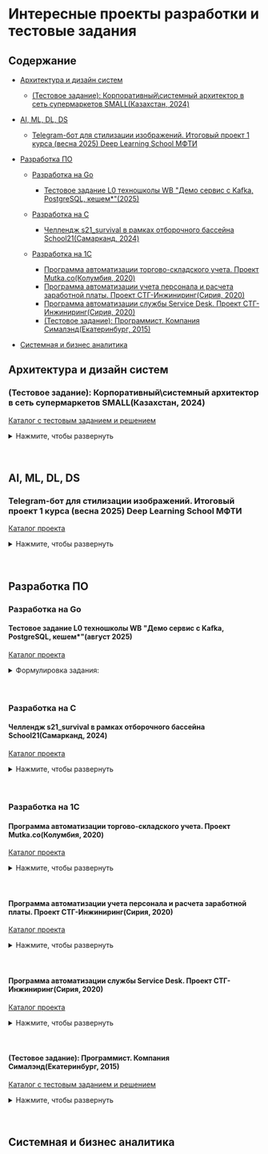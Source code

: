 # Интересные проекты разработки и тестовые задания

## Содержание
- [Архитектура и дизайн систем](#arch_and_systemdesign)
    - [(Тестовое задание): Корпоративный\системный архитектор в сеть супермаркетов SMALL(Казахстан, 2024)](#arch_small_2024)

- [AI, ML, DL, DS](#aiml)

    - [Telegram-бот для стилизации изображений.  Итоговый проект 1 курса (весна 2025) Deep Learning School МФТИ](#aiml_dls_tgbot)

- [Разработка ПО](#program_development)
    - [Разработка на Go](#dev_go)
        - [Тестовое задание L0 техношколы WB "Демо сервис с Kafka, PostgreSQL, кешем*"(2025)](#wb_test_l0)




    - [Разработка на C](#dev_c)
        - [Челлендж s21_survival в рамках отборочного бассейна School21(Самарканд, 2024)](#s21_survival)

    - [Разработка на 1С](#dev_1c)
        - [Программа автоматизации торгово-складского учета. Проект Mutka.co(Колумбия, 2020)](#1c_mutka)
        - [Программа автоматизации учета персонала и расчета заработной платы. Проект СТГ-Инжиниринг(Сирия, 2020)](#1c_salary)
        - [Программа автоматизации службы Service Desk. Проект СТГ-Инжиниринг(Сирия, 2020)](#1c_servicedesk)
        - [(Тестовое задание): Программист. Компания Сималэнд(Екатеринбург, 2015)](#1c_simaland)

- [Системная и бизнес аналитика](#sa_and_ba)



<a name="arch_and_systemdesign"><h2>Архитектура и дизайн систем</h2></a>


<a name="arch_small_2024"><h3>(Тестовое задание): Корпоративный\системный архитектор в сеть супермаркетов  SMALL(Казахстан, 2024)</h3></a>

[Каталог с тестовым заданием и решением](test_tasks/small_arch/)

<details>
<summary>Нажмите, чтобы развернуть</summary>

    Тестовое задание для архитектора:
    
        Разработать проект целевой ИТ-архитектуры для компании из сектора FMCG.
        Проект должен включать в себя верхнеуровневую схему ИТ-компонентов, необходимых для обеспечения всей 
        жизнедеятельности компании (не только продажи, но и учет), а также потоки данных между ними.
        В идеале дать предложения по выбору системы для каждого из компонентов – использовать коробочное решение (какое) 
        или разрабатывать свое (на каком стеке технологий).

        Описание компании:
        • Ритейлер продуктов питания и сопутствующих товаров с сетью магазинов разного формата (гипермаркеты, супермаркеты, 
        магазины у дома) по всей территории РК
        • Широкий ассортимент. Централизованные поставки от многочисленных поставщиков через собственные распределительные 
        склады (РЦ). Собственная служба складской и транспортной логистики.
        • Оптовые продажи
        • E-Commerce с самовывозом и собственной сборкой и доставкой товаров клиентам. Сайт интернет-магазина + мобильное 
        приложение для клиентов.
        • Коллцентр для обслуживания клиентов    

</details>
<br><br>
    



<a name="aiml"><h2>AI, ML, DL, DS</h2></a>


<a name="aiml_dls_tgbot"><h3>Telegram-бот для стилизации изображений.  Итоговый проект 1 курса (весна 2025) Deep Learning School МФТИ</h3></a>

[Каталог проекта](https://github.com/idalgo-2021/dls_bot)

<details>
<summary>Нажмите, чтобы развернуть</summary>

    Задание: разработать Telegram-бот для стилизации изображений с использованием нейронных сетей.

    - Поддерживаются два основных режима стилизации:
        - Neural Style Transfer (NST) - с использованием алгоритма Леона Гатиса
        - CycleGAN (Cycle-Consistent GAN) - специальная разновидность GAN
    - Бот может работать как в режиме пуллинга, так и вебхуков.
    - Проект имеет готовые скрипты для сборки в Docker-контейнер.  
    - Проект содержит пайпланы подготовки предобученных моделей, а так же пайплайн обучения CycleGAN(персонажи Симпсонов).  
  
</details>
<br><br>





<a name="program_development"><h2>Разработка ПО</h2></a>

<a name="dev_go"><h3>Разработка на Go</h3></a>

<a name="wb_test_l0"><h4>Тестовое задание L0 техношколы WB "Демо сервис с Kafka, PostgreSQL, кешем*"(август 2025)</h4></a>

[Каталог проекта](https://github.com/idalgo-2021/wb_tech_level_zero)


 <details>
<summary>Формулировка задания:</summary>

Необходимо разработать демонстрационный сервис с простейшим интерфейсом, отображающий данные о заказе.

Данное задание предполагает создание небольшого микросервиса на Go с использованием базы данных и очереди сообщений. Сервис будет получать данные заказов из очереди (Kafka), сохранять их в базу данных (PostgreSQL) и кэшировать в памяти для быстрого доступа.

Что нужно сделать:

* Развернуть локально базу данных:

1. Cоздать новую базу данных для сервиса

2. Настроить пользователя: заведите пользователя и выдайте права на созданную БД

3. Создать таблицы: спроектируйте структуру для хранения полученных данных о заказах, ориентируясь на прилагаемую модель данных.

* Разработать сервис:

1. Написать приложение на Go, реализующее описанные ниже функции.

2. Разработать простейший интерфейс для отображения полученных данных по ID заказа.

3. Подключиться и подписаться на канал сообщений: настроить получение данных из брокера сообщений (Kafka).

4. Сохранять полученные данные в БД: при приходе нового сообщения о заказе, парсить его и вставлять соответствующую запись(и) в базу данных (PostgreSQL).

5. Реализовать кэширование данных в сервисе: хранить последние полученные данные заказов в памяти (например, в map), чтобы быстро выдавать их по запросу.

6. При перезапуске восстанавливать кеш из БД: при старте сервиса заполнять кеш актуальными данными из базы, чтобы продолжить обслуживание запросов без задержек.

7. Запустить HTTP-сервер для выдачи данных по ID: реализовать HTTP-эндпоинт, который по order_id будет возвращать данные заказа из кеша (JSON API). Если в кеше данных нет, можно подтягивать из БД.

* Разработать простой веб-интерфейс — страницу (HTML/JS), где можно ввести ID заказа и получить информацию о нём, обращаясь к вышеописанному HTTP API.

*Примечание: модель данных заказа (поля заказа, доставки, оплаты и товаров) прилагается в JSON-файле.*

Данные, приходящие из очереди, могут быть невалидными — необходимо предусмотреть обработку ошибок (например, игнорируйте или логируйте некорректные сообщения). В ходе реализации убедитесь, что при сбоях (ошибка базы, падение сервиса) данные не теряются — используйте транзакции, механизм подтверждения сообщений от брокера и т.д.

После реализации убедитесь, что:

1. Сервис подключается к брокеру сообщений (Kafka) и обрабатывает сообщения онлайн (можно написать скрипт-эмулятор отправки сообщений).

2. Кеш действительно ускоряет получение данных (например, при повторных запросах по одному и тому же ID).

3. HTTP-сервер возвращает корректные данные в формате JSON.

*Пример запроса:*

GET http://localhost:8081/order/<order_uid> должен вернуть JSON с информацией о заказе.

4. Интерфейс отображает данные понятным образом после ввода ID и нажатия кнопки.


**Результат**

По готовности сервиса снимите короткое видео работы интерфейса и вместе со ссылкой на репозиторий пришлите на проверку через личный кабинет.

Модель данных:

```
{
   "order_uid": "b563feb7b2b84b6test",
   "track_number": "WBILMTESTTRACK",
   "entry": "WBIL",
   "delivery": {
      "name": "Test Testov",
      "phone": "+9720000000",
      "zip": "2639809",
      "city": "Kiryat Mozkin",
      "address": "Ploshad Mira 15",
      "region": "Kraiot",
      "email": "test@gmail.com"
   },
   "payment": {
      "transaction": "b563feb7b2b84b6test",
      "request_id": "",
      "currency": "USD",
      "provider": "wbpay",
      "amount": 1817,
      "payment_dt": 1637907727,
      "bank": "alpha",
      "delivery_cost": 1500,
      "goods_total": 317,
      "custom_fee": 0
   },
   "items": [
      {
         "chrt_id": 9934930,
         "track_number": "WBILMTESTTRACK",
         "price": 453,
         "rid": "ab4219087a764ae0btest",
         "name": "Mascaras",
         "sale": 30,
         "size": "0",
         "total_price": 317,
         "nm_id": 2389212,
         "brand": "Vivienne Sabo",
         "status": 202
      }
   ],
   "locale": "en",
   "internal_signature": "",
   "customer_id": "test",
   "delivery_service": "meest",
   "shardkey": "9",
   "sm_id": 99,
   "date_created": "2021-11-26T06:22:19Z",
   "oof_shard": "1"
}
```
</details>
<br><br>








<a name="dev_c"><h3>Разработка на C</h3></a>

<a name="s21_survival"><h4>Челлендж s21_survival в рамках отборочного бассейна School21(Самарканд, 2024)</h4></a>
 
[Каталог проекта](https://github.com/idalgo-2021/s21_survival_camp)

<details>
<summary>Нажмите, чтобы развернуть</summary>

    Пояснение:

    * Интересные программы представлены в отдельных подкаталогах репозитория.
    * В каталоге репозитория лежит zip-архив с заданиями и решениями.
       
  
</details>
<br><br>




<a name="dev_1c"><h3>Разработка на 1С</h3></a>

<a name="1c_mutka"><h4>Программа автоматизации торгово-складского учета. Проект Mutka.co(Колумбия, 2020)</h4></a>

[Каталог проекта](https://github.com/idalgo-2021/mvp_StorePlatfirm)

<details>
<summary>Нажмите, чтобы развернуть</summary>

    Задание:

    Разработать учетную систему(backend):
    
    1. Для автоматизации торгово-складского учета в дарксторах.
    2. Система должна включать: 
        - модуль управления ролями
        - модуль обмена данными с сайтом
        - модуль управления ценообразованием(различные типы цен)
        - управление складскими операциями(резервирование, списание, поступление, списание, продажи, инвентаризация, перемещение)
        - возможность учета в разных единицах измерения
        - возможность подключения сканеров штрихкодов
    3. Система должна содержать базовые отчеты и печатные формы.
    4. Система должна включать возможность расчета себестоимости по ФИФО и по-среднему.    
  
</details>
<br><br>



<a name="1c_salary"><h4>Программа автоматизации учета персонала и расчета заработной платы. Проект СТГ-Инжиниринг(Сирия, 2020)</h4></a>

[Каталог проекта](https://github.com/idalgo-2021/mvp_Salary)

<details>
<summary>Нажмите, чтобы развернуть</summary>

    Задание:

    Разработать MVP-приложение для:
    
    1. Проверки корректности существующих (AS-IS) технологий и действующей системы расчёта заработной платы сотрудников предприятия.
    2. Проверки корректности существующих (AS-IS) технологий учёта персонала предприятия (включая воинский учёт и взаимодействие с профсоюзами).
    3. Тестирования планируемых (TO-BE) механизмов и алгоритмов расчёта заработной платы и учёта персонала.
    4. Формирования требований к целевой платформе автоматизации учёта персонала и расчёта заработной платы.
    5. Поддержка системы иерархических видов начислений(в т.ч. основных и дополнительных), разовых и т.п.
    6. Реализация начислений методом вытеснения.
    7. Базовая отчетность(ведомости, расчетные листки).

</details>
<br><br>



<a name="1c_servicedesk"><h4>Программа автоматизации службы Service Desk. Проект СТГ-Инжиниринг(Сирия, 2020)</h4></a>

[Каталог проекта](https://github.com/idalgo-2021/mvp_Service_Desk)

<details>
<summary>Нажмите, чтобы развернуть</summary>

    Задание:

    Разработать MVP-приложение для:
    
    1. Автоматизации службы Service Desk (Департамент IT). "Одно-окно", прием и обработка заявок, назначение исполнителей, отчетность.
    2. Тестирования планируемых (TO-BE) механизмов обработки и учета обращений пользователей в Service Desk.
    3. Формирования требований к целевой платформе автоматизации обращений пользователей в Service Desk.
   
</details>
<br><br>





<a name="1c_simaland"><h4>(Тестовое задание): Программист. Компания Сималэнд(Екатеринбург, 2015)</h4></a>

[Каталог с тестовым заданием и решением](test_tasks/sima_land/)

<details>
<summary>Нажмите, чтобы развернуть</summary>

    Задание:

        Выполнив все пункты, необходимо завести пару примеров, выгрузить базу в dt файл и выслать в ответном письме.

        Пункт 1.
        Создать конфигурацию для учета складских остатков. Требования к конфигурации:
        - Возможность ведения остатков (количественные и суммовые) в разрезе складов и номенклатуры.
        - В конфигурации должны присутствовать документы прихода, расхода и перемещения номенклатуры.
        - В конфигурации должны присутствовать отчеты: обороты по складам, остатки по складам.

        Пункт 2.
        Создать обработку загрузки остатков в конфигурацию из Excel.Структура файла(см.ФайлСОстатками.xls):
            - Номенклатура Склад Количество
            - Пружина Склад 1 10
            - Корпус Склад 2 15
            - Карандаш Склад 1 20

        Пункт 3.
        Дополнительные требования к конфигурации:
        - Добавить возможность ведения остатков(суммовых) номенклатуры «По средней» и по «ФИФО»
        - Добавить документ инвентаризации номенклатуры, который будет заполняться текущими остатками по складу, и будет корректировать остатки.
        - Добавить в документы Прихода и Расхода, контрагента.
        - Добавить документы оплаты контрагентам.
        - Добавить отчеты: обороты и остатки по взаиморасчетам с контрагентами и обороты и остатки по денежным средствам с использованием компоновки данных. Дать пользователю возможность изменения настоек отчета.

        Пункт 4.
        Дополнительные требования к конфигурации:
        - Создать механизм создания и редактирования состава изделия (минимум 2 уровня вложенности изделие/деталь/материал).
        - Создать отчет по потребности в материалах для производства детали с учетом остатков материалов на складах.

</details>
<br><br>







<a name="sa_and_ba"><h2>Системная и бизнес аналитика</h2></a>

